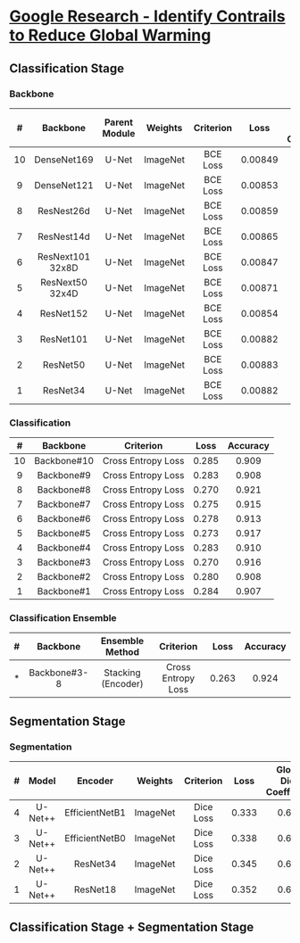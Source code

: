# [Google Research - Identify Contrails to Reduce Global Warming](https://www.kaggle.com/competitions/google-research-identify-contrails-reduce-global-warming)

## Classification Stage

### Backbone

| #  |     Backbone     | Parent Module | Weights  | Criterion |  Loss   | Global Dice Coefficient |
|:--:|:----------------:|:-------------:|:--------:|:---------:|:-------:|:-----------------------:|
| 10 |   DenseNet169    |     U-Net     | ImageNet | BCE Loss  | 0.00849 |          0.529          |
| 9  |   DenseNet121    |     U-Net     | ImageNet | BCE Loss  | 0.00853 |          0.535          |
| 8  |    ResNest26d    |     U-Net     | ImageNet | BCE Loss  | 0.00859 |          0.538          |
| 7  |    ResNest14d    |     U-Net     | ImageNet | BCE Loss  | 0.00865 |          0.534          |
| 6  | ResNext101 32x8D |     U-Net     | ImageNet | BCE Loss  | 0.00847 |          0.541          |
| 5  | ResNext50 32x4D  |     U-Net     | ImageNet | BCE Loss  | 0.00871 |          0.528          |
| 4  |    ResNet152     |     U-Net     | ImageNet | BCE Loss  | 0.00854 |          0.536          |
| 3  |    ResNet101     |     U-Net     | ImageNet | BCE Loss  | 0.00882 |          0.518          |
| 2  |     ResNet50     |     U-Net     | ImageNet | BCE Loss  | 0.00883 |          0.523          |
| 1  |     ResNet34     |     U-Net     | ImageNet | BCE Loss  | 0.00882 |          0.524          |

### Classification

| #  |  Backbone   |     Criterion      | Loss  | Accuracy |
|:--:|:-----------:|:------------------:|:-----:|:--------:|
| 10 | Backbone#10 | Cross Entropy Loss | 0.285 |  0.909   |
| 9  | Backbone#9  | Cross Entropy Loss | 0.283 |  0.908   |
| 8  | Backbone#8  | Cross Entropy Loss | 0.270 |  0.921   |
| 7  | Backbone#7  | Cross Entropy Loss | 0.275 |  0.915   |
| 6  | Backbone#6  | Cross Entropy Loss | 0.278 |  0.913   |
| 5  | Backbone#5  | Cross Entropy Loss | 0.273 |  0.917   |
| 4  | Backbone#4  | Cross Entropy Loss | 0.283 |  0.910   |
| 3  | Backbone#3  | Cross Entropy Loss | 0.270 |  0.916   |
| 2  | Backbone#2  | Cross Entropy Loss | 0.280 |  0.908   |
| 1  | Backbone#1  | Cross Entropy Loss | 0.284 |  0.907   |

### Classification Ensemble

| # |   Backbone   |  Ensemble Method   |     Criterion      | Loss  | Accuracy |
|:-:|:------------:|:------------------:|:------------------:|:-----:|:--------:|
| * | Backbone#3-8 | Stacking (Encoder) | Cross Entropy Loss | 0.263 |  0.924   |

## Segmentation Stage

### Segmentation

| # |  Model  |    Encoder     | Weights  | Criterion | Loss  | Global Dice Coefficient |
|:-:|:-------:|:--------------:|:--------:|:---------:|:-----:|:-----------------------:|
| 4 | U-Net++ | EfficientNetB1 | ImageNet | Dice Loss | 0.333 |          0.667          |
| 3 | U-Net++ | EfficientNetB0 | ImageNet | Dice Loss | 0.338 |          0.662          |
| 2 | U-Net++ |    ResNet34    | ImageNet | Dice Loss | 0.345 |          0.655          |
| 1 | U-Net++ |    ResNet18    | ImageNet | Dice Loss | 0.352 |          0.648          |

## Classification Stage + Segmentation Stage

